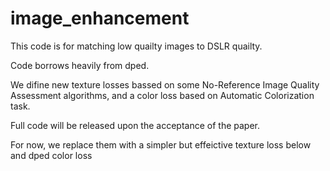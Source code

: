# image_enhancement
This code is for matching low quailty images to DSLR quailty.

Code borrows heavily from dped.

We difine new texture losses bassed on some No-Reference Image Quality Assessment algorithms, and a color loss based on Automatic Colorization task.

Full code will be released upon the acceptance of the paper.

For now, we replace them with a simpler but effeictive texture loss below and dped color loss